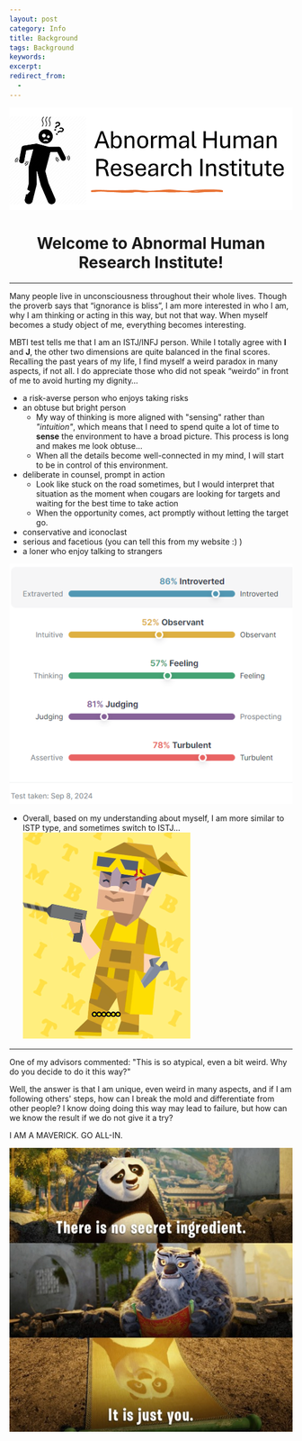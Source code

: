 ```yaml
---
layout: post
category: Info
title: Background
tags: Background
keywords: 
excerpt: 
redirect_from:
  - 
---
```


![title](\assets\images\abnormal_man.png)

# <Center> Welcome to Abnormal Human Research Institute! </Center> #

---

Many people live in unconsciousness throughout their whole lives. Though the proverb says that “ignorance is bliss”, I am more interested in who I am, why I am thinking or acting in this way, but not that way. When myself becomes a study object of me, everything becomes interesting.

MBTI test tells me that I am an ISTJ/INFJ person. While I totally agree with **I** and **J**, the other two dimensions are quite balanced in the final scores. Recalling the past years of my life, I find myself a weird paradox in many aspects, if not all. I do appreciate those who did not speak “weirdo” in front of me to avoid hurting my dignity…

- a risk-averse person who enjoys taking risks
- an obtuse but bright person
	- My way of thinking is more aligned with "sensing" rather than *"intuition"*, which means that I need to spend quite a lot of time to **sense** the environment to have a broad picture. This process is long and makes me look obtuse...
	- When all the details become well-connected in my mind, I will start to be in control of this environment.
- deliberate in counsel, prompt in action
	- Look like stuck on the road sometimes, but I would interpret that situation as the moment when cougars are looking for targets and waiting for the best time to take action
	- When the opportunity comes, act promptly without letting the target go.
- conservative and iconoclast 
- serious and facetious (you can tell this from my website :) )
- a loner who enjoy talking to strangers

![MBTI](\assets\images\mbti.png)

- Overall, based on my understanding about myself, I am more similar to ISTP type, and sometimes switch to ISTJ...
![MBTI](\assets\images\istp.png)

---
One of my advisors commented: "This is so atypical, even a bit weird. Why do you decide to do it this way?"

Well, the answer is that I am unique, even weird in many aspects, and if I am following others' steps, how can I break the mold and differentiate from other people? I know doing doing this way may lead to failure, but how can we know the result if we do not give it a try? 

I AM A MAVERICK. GO ALL-IN.

![po_ingre](\assets\images\po_ingredient.jpg)



